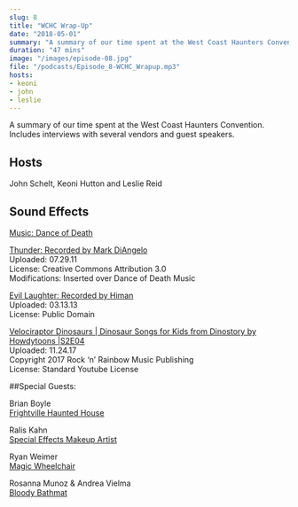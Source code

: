 ```yaml
---
slug: 8
title: "WCHC Wrap-Up"
date: "2018-05-01"
summary: "A summary of our time spent at the West Coast Haunters Convention"
duration: "47 mins"
image: "/images/episode-08.jpg"
file: "/podcasts/Episode_8-WCHC_Wrapup.mp3"
hosts:
- keoni
- john
- leslie
---
```


A summary of our time spent at the West Coast Haunters Convention.  Includes interviews with several vendors and guest speakers.
 
## Hosts
John Schelt, Keoni Hutton and Leslie Reid

## Sound Effects
 
[Music: Dance of Death](http://www.purple-planet.com/)
 
[Thunder: Recorded by Mark DiAngelo](https://l.facebook.com/l.php?u=http%3A%2F%2Fsoundbible.com%2F1913-Thunder-HD.html&h=ATPbVyuuL6Utle-_I204j_Vbb9tML7gop6ivP2ovXmlB6G32-UE6y4yPUuhq2EtP472fHJJyKbmKGfMQODqIrHRXsaMGy-8_oi1llYHLbdWCtxAZ5X-O)  
Uploaded: 07.29.11  
License: Creative Commons Attribution 3.0  
Modifications: Inserted over Dance of Death Music
 
[Evil Laughter: Recorded by Himan](https://l.facebook.com/l.php?u=http%3A%2F%2Fsoundbible.com%2F2054-Evil-Laugh-Male-9.html&h=ATNOAdebhzpuCdhMrFYzEDR00aKJ7RiB1vU66nQe4co-gEXby1NIVGUGYsFvXif9vTMVMjolqbI_TSIDKTlASLSyhQmivzTCWXoJv28QPmWZAj3gLs3O)  
Uploaded: 03.13.13  
License: Public Domain
 
[Velociraptor Dinosaurs | Dinosaur Songs for Kids from Dinostory by Howdytoons |S2E04](https://www.youtube.com/watch?v=4c4pWAcPU6s&start_radio=1&list=RD4c4pWAcPU6s)  
Uploaded: 11.24.17  
Copyright 2017 Rock ‘n’ Rainbow Music Publishing  
License: Standard Youtube License  
 
##Special Guests:
 
Brian Boyle  
[Frightville Haunted House](https://www.facebook.com/Frightville)
 
Ralis Kahn  
[Special Effects Makeup Artist](http://ralisfx.com/)
 
Ryan Weimer  
[Magic Wheelchair](https://www.magicwheelchair.org/)
 
Rosanna Munoz & Andrea Vielma  
[Bloody Bathmat](https://www.bloodybathmat.com/)
